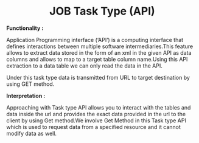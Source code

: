 

<h1><center>JOB Task Type (API)</center> </h1>

  

<b> Functionality :  </b>

Application Programming interface (‘API’) is a computing interface that defines interactions between multiple software intermediaries.This feature allows to extract data stored in the form of an xml in the given API as data columns and allows to map to a target table column name.Using this API extraction to a data table we can only read the data in the API.

  

Under this task type data is transmitted from URL to target destination by using GET method.

  

<b>Interpretation :  </b>

Approaching with Task type API allows you to interact with the tables and data inside the url and provides the exact data provided in the url to the client by using Get method.We involve Get Method in this Task type API which is used to request data from a specified resource and it cannot modify data as well.
<!--stackedit_data:
eyJoaXN0b3J5IjpbLTgwNjQ1MTkyNV19
-->